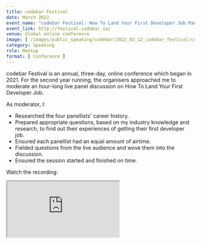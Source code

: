 ```yaml
---
title: codebar Festival
date: March 2022
event_name: "codebar Festival: How To Land Your First Developer Job Panel"
event_link: http://festival.codebar.io/
venue: Global online conference
image: [ /images/public_speaking/codebar/2022_03_12_codebar_festival/codebar_festival.jpeg ]
category: Speaking
role: Meetup
format: [ Conference ]
---
```


codebar Festival is an annual, three-day, online conference which began in 2021.  For the second year running, the organisers approached me to moderate an hour-long live panel discussion on How To Land Your First Developer Job.

As moderator, I:

* Researched the four panellists' career history.
* Prepared appropriate questions, based on my industry knowledge and research, to find out their experiences of getting their first developer job.
* Ensured each panellist had an equal amount of airtime.
* Fielded questions from the live audience and wove them into the discussion.
* Ensured the session started and finished on time.

Watch the recording:

<div class="embed-responsive embed-responsive-16by9">
  <iframe class="embed-responsive-item" src="https://www.youtube.com/embed/0lEDBjd87_E" allowfullscreen></iframe>
</div><br/>
